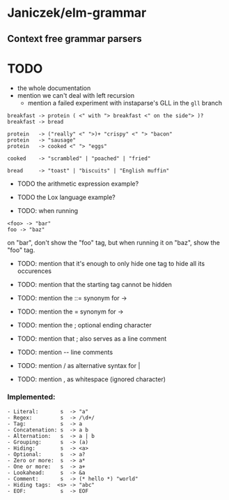 # Janiczek/elm-grammar

## Context free grammar parsers

# TODO

* the whole documentation
* mention we can't deal with left recursion
  * mention a failed experiment with instaparse's GLL in the `gll` branch

```
breakfast -> protein ( <" with "> breakfast <" on the side"> )?
breakfast -> bread

protein   -> ("really" <" ">)+ "crispy" <" "> "bacon"
protein   -> "sausage"
protein   -> cooked <" "> "eggs" 

cooked    -> "scrambled" | "poached" | "fried"

bread     -> "toast" | "biscuits" | "English muffin" 
```

* TODO the arithmetic expression example?
* TODO the Lox language example?

* TODO: when running
```
<foo> -> "bar"
foo -> "baz"
```
on "bar", don't show the "foo" tag, but when running it on "baz", show the "foo" tag.

* TODO: mention that it's enough to only hide one tag to hide all its occurences
* TODO: mention that the starting tag cannot be hidden

* TODO: mention the ::= synonym for ->
* TODO: mention the = synonym for ->
* TODO: mention the ; optional ending character
* TODO: mention that ; also serves as a line comment
* TODO: mention -- line comments
* TODO: mention / as alternative syntax for |
* TODO: mention , as whitespace (ignored character)

### Implemented:

```
- Literal:       s  -> "a"
- Regex:         s  -> /\d+/
- Tag:           s  -> a
- Concatenation: s  -> a b
- Alternation:   s  -> a | b
- Grouping:      s  -> (a)
- Hiding:        s  -> <a>
- Optional:      s  -> a?
- Zero or more:  s  -> a*
- One or more:   s  -> a+
- Lookahead:     s  -> &a
- Comment:       s  -> (* hello *) "world"
- Hiding tags:  <s> -> "abc"
- EOF:           s  -> EOF
```
